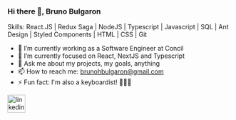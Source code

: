 ### Hi there 👋, Bruno Bulgaron

Skills: React.JS | Redux Saga | NodeJS | Typescript | Javascript | SQL | Ant Design | Styled Components | HTML | CSS | Git

- 🔭 I’m currently working as a Software Engineer at Concil
- 🌱 I’m currently focused on React, NextJS and Typescript
- 💬 Ask me about my projects, my goals, anything
- 📫 How to reach me: brunohbulgaron@gmail.com 
- ⚡ Fun fact: I'm also a keyboardist! 🎹🤘🏻 


[<img src='https://cdn.jsdelivr.net/npm/simple-icons@3.0.1/icons/linkedin.svg' alt='linkedin' height='40'>](https://www.linkedin.com/in/brunobulgaron/)
